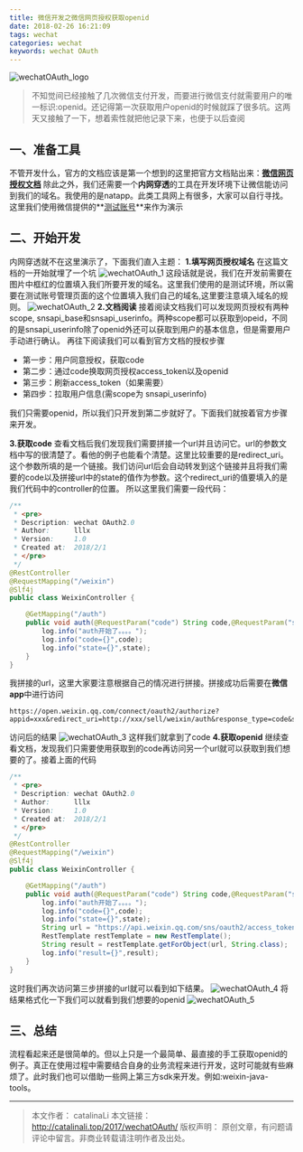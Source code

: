 ```yaml
---
title: 微信开发之微信网页授权获取openid
date: 2018-02-26 16:21:09
tags: wechat
categories: wechat
keywords: wechat OAuth
---
```

![wechatOAuth_logo](http://ou3np1yz4.bkt.clouddn.com/wechatOAuth_logo.jpg)

>不知觉间已经接触了几次微信支付开发，而要进行微信支付就需要用户的唯一标识:openid。还记得第一次获取用户openid的时候就踩了很多坑。这两天又接触了一下，想着索性就把他记录下来，也便于以后查阅

<!--more-->

## 一、准备工具
不管开发什么，官方的文档应该是第一个想到的这里把官方文档贴出来：**[微信网页授权文档](https://mp.weixin.qq.com/wiki?t=resource/res_main&id=mp1421140842)**
除此之外，我们还需要一个**内网穿透**的工具在开发环境下让微信能访问到我们的域名。我使用的是natapp。此类工具网上有很多，大家可以自行寻找。
这里我们使用微信提供的**[测试账号](https://mp.weixin.qq.com/debug/cgi-bin/sandbox?t=sandbox/login)**来作为演示
## 二、开始开发
内网穿透就不在这里演示了，下面我们直入主题：
**1.填写网页授权域名**
在这篇文档的一开始就埋了一个坑
![wechatOAuth_1](http://ou3np1yz4.bkt.clouddn.com/wechatOAuth_1.png)
这段话就是说，我们在开发前需要在图片中框红的位置填入我们所要开发的域名。这里我们使用的是测试环境，所以需要在测试账号管理页面的这个位置填入我们自己的域名,这里要注意填入域名的规则。
![wechatOAuth_2](http://ou3np1yz4.bkt.clouddn.com/wechatOAuth_2.png)
**2.文档阅读**
接着阅读文档我们可以发现网页授权有两种scope,
snsapi_base和snsapi_userinfo。两种scope都可以获取到opeid，不同的是snsapi_userinfo除了openid外还可以获取到用户的基本信息，但是需要用户手动进行确认。
再往下阅读我们可以看到官方文档的授权步骤

- 第一步：用户同意授权，获取code
- 第二步：通过code换取网页授权access_token以及openid
- 第三步：刷新access_token（如果需要）
- 第四步：拉取用户信息(需scope为 snsapi_userinfo)

我们只需要openid，所以我们只开发到第二步就好了。下面我们就按着官方步骤来开发。

**3.获取code**
查看文档后我们发现我们需要拼接一个url并且访问它。url的参数文档中写的很清楚了。看他的例子也能看个清楚。这里比较重要的是redirect_uri。这个参数所填的是一个链接。我们访问url后会自动转发到这个链接并且将我们需要的code以及拼接url中的state的值作为参数。这个redirect_uri的值要填入的是我们代码中的controller的位置。
所以这里我们需要一段代码：
``` java
/**
 * <pre>
 * Description: wechat OAuth2.0
 * Author:		lllx
 * Version:		1.0
 * Created at:	2018/2/1
 * </pre>
 */
@RestController
@RequestMapping("/weixin")
@Slf4j
public class WeixinController {

    @GetMapping("/auth")
    public void auth(@RequestParam("code") String code,@RequestParam("state") String state){
        log.info("auth开始了。。。。");
        log.info("code={}",code);
        log.info("state={}",state);
    }
}

```
我拼接的url，这里大家要注意根据自己的情况进行拼接。拼接成功后需要在**微信app**中进行访问
```
https://open.weixin.qq.com/connect/oauth2/authorize?appid=xxx&redirect_uri=http://xxx/sell/weixin/auth&response_type=code&scope=snsapi_base&state=STATE#wechat_redirect
```
访问后的结果
![wechatOAuth_3](http://ou3np1yz4.bkt.clouddn.com/wechatOAuth_3.png)
这样我们就拿到了code
**4.获取openid**
继续查看文档，发现我们只需要使用获取到的code再访问另一个url就可以获取到我们想要的了。接着上面的代码
``` java
/**
 * <pre>
 * Description: wechat OAuth2.0
 * Author:		lllx
 * Version:		1.0
 * Created at:	2018/2/1
 * </pre>
 */
@RestController
@RequestMapping("/weixin")
@Slf4j
public class WeixinController {

    @GetMapping("/auth")
    public void auth(@RequestParam("code") String code,@RequestParam("state") String state){
        log.info("auth开始了。。。。");
        log.info("code={}",code);
        log.info("state={}",state);
        String url = "https://api.weixin.qq.com/sns/oauth2/access_token?appid=xxxx&secret=xxxx&code="+code+"&grant_type=authorization_code";
        RestTemplate restTemplate = new RestTemplate();
        String result = restTemplate.getForObject(url, String.class);
        log.info("result={}",result);
    }
}
```
这时我们再次访问第三步拼接的url就可以看到如下结果。
![wechatOAuth_4](http://ou3np1yz4.bkt.clouddn.com/wechatOAuth_4.png)
将结果格式化一下我们可以就看到我们想要的openid
![wechatOAuth_5](http://ou3np1yz4.bkt.clouddn.com/wechatOAuth_5.png)

## 三、总结
流程看起来还是很简单的。但以上只是一个最简单、最直接的手工获取openid的例子。真正在使用过程中需要结合自身的业务流程来进行开发，这时可能就有些麻烦了。此时我们也可以借助一些网上第三方sdk来开发。例如:weixin-java-tools。

---
>本文作者： catalinaLi
本文链接： http://catalinali.top/2017/wechatOAuth/
版权声明： 原创文章，有问题请评论中留言。非商业转载请注明作者及出处。
